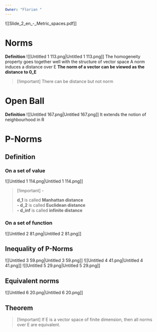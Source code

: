 ```yaml
---
Owner: "Florian "
---
```

![[Slide_2_en_-_Metric_spaces.pdf]]
# Norms
**Definition**
![[Untitled 1 113.png|Untitled 1 113.png]]
The homogeneity property goes together well with the structure of vector space
A norm induces a distance over E
**The norm of a vector can be viewed as the distance to 0_E**

> [!important] There can be distance but not norm
# Open Ball
**Definition**
![[Untitled 167.png|Untitled 167.png]]
It extends the notion of neighbourhood in R
# P-Norms
## Definition
### On a set of value
![[Untitled 1 114.png|Untitled 1 114.png]]

> [!important] -
> 
> **d_1** is called **Manhattan distance**  
> **- d_2** is called **Euclidean distance**  
> **- d_inf** is called **infinite distance**
### On a set of function
![[Untitled 2 81.png|Untitled 2 81.png]]
## Inequality of P-Norms
![[Untitled 3 59.png|Untitled 3 59.png]]
![[Untitled 4 41.png|Untitled 4 41.png]]
![[Untitled 5 29.png|Untitled 5 29.png]]
## Equivalent norms
![[Untitled 6 20.png|Untitled 6 20.png]]
  
## Theorem

> [!important] If E is a vector space of finite dimension, then all norms over E are equivalent.
